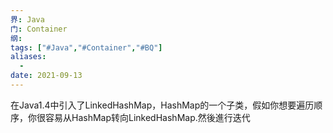 ```yaml
---
界: Java
门: Container
纲: 
tags: ["#Java","#Container","#BQ"]
aliases:
  - 
date: 2021-09-13
---
```


在Java1.4中引入了LinkedHashMap，HashMap的一个子类，假如你想要遍历顺序，你很容易从HashMap转向LinkedHashMap.然後進行迭代
